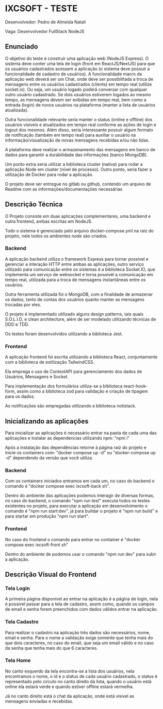 # IXCSOFT - TESTE

Desenvolvedor: Pedro de Almeida Natali

Vaga: Desenvolvedor FullStack NodeJS

## Enunciado

O objetivo do teste é construir uma aplicação web (NodeJS Express). O
sistema deve conter uma tela de login (front em ReactJS/NextJS) para que
os usuários cadastrados acessem a aplicação (o sistema deve possuir a
funcionalidade de cadastro de usuários). A funcionalidade macro da
aplicação web deverá ser um Chat, onde deve ser possibilitada a troca de
mensagens entre os usuários cadastrados (clients) em tempo real (utilize
socket.io). Ou seja, um usuário logado poderá conversar com qualquer
outro usuário cadastrado. Se dois usuários estiverem logados ao mesmo
tempo, as mensagens devem ser exibidas em tempo real, bem como a
entrada (login) de novos usuários na plataforma (manter a lista de usuários
atualizada).

Outra funcionalidade relevante seria manter o status (online e offline) dos
usuários visíveis e atualizados em tempo real conforme as ações de login
e logout dos mesmos. Além disso, seria interessante possuir algum
formato de notificação (também em tempo real) para auxiliar o usuário na
informação/visualização de novas mensagens recebidas e/ou não lidas.

A plataforma deve realizar o armazenamento das mensagens em banco de
dados para garantir a durabilidade das informações (banco MongoDB).

Um ponto extra seria utilizar a biblioteca cluster (nativa) para rodar a
aplicação Node em cluster (nível de processo). Outro ponto, seria fazer a
utilização de Docker para rodar a aplicação.

O projeto deve ser entregue no gitlab ou github, contendo um arquivo de
Readme com as informações/documentações necessárias

## Descrição Técnica 

O Projeto consiste em duas aplicações complementares, uma backend e outra frontend, ambas escritas em NodeJS.

Todo o sistema é gerenciado pelo arquivo docker-compose.yml na raiz do projeto, nele todos os ambientes node são criados.

### Backend

A aplicação backend utiliza o framework Express para tornar possível e gerenciar a interação HTTP entre ambas as aplicações, 
outro serviço utilizado para comunicação entre os sistemas é a biblioteca Socket.IO, que implementa um serviço de websocket e torna possível a comunicação em tempo real, 
utilizada para a troca de mensagens instantâneas entre os usuários.

Outra ferramenta utilizada foi o MongoDB, com a finalidade de armazenar os dados, tanto de contas dos usuários quanto manter as mensagens trocadas por eles.

O projeto é implementado utilizado alguns design patterns, tais quais S.O.L.I.D, e clean architecture, além de ser modelado utilizando técnicas de DDD e TDD.

Os testes foram desenvolvidos utilizando a biblioteca Jest.

### Frontend

A aplicação frontend foi escrita utilizando a biblioteca React, conjuntamente com a biblioteca de estilização TailwindCSS.

Ela emprega o uso de ContextAPI para gerenciamento dos dados de Usuários, Mensagens e Socket.

Para implementação dos formulários utiliza-se a biblioteca react-hook-form, assim como a biblioteca zod para validação e criação de tipagem para os dados.

As notificações são empregadas utilizando a biblioteca notistack.


## Inicializando as aplicações

Para inicializar as aplicações é necessário entrar na pasta de cada uma das aplicações e instalar as dependencias utilizando npm: "npm i"

Após a instalação das dependências retorne à página raiz do projeto e inicie os containers com: "docker compose up -d" ou "docker-compose up -d" dependendo da versão que você utiliza.

### Backend

Com os containers iniciados entramos em cada um, no caso do backend o comando é "docker compose exec ixcsoft-back sh".

Dentro do ambiente das aplicações podemos interagir de diversas formas, no caso do backend, o comando "npm run test" executa todos os testes existentes no projeto, para executar a aplicação em desenvolvimento o comando é "npm run start:dev", já para buildar o projeto é "npm run build" e para startar em produção "npm run start".

### Frontend

No caso do frontend o comando para entrar no container é "docker compose exec ixcsoft-front sh"

Dentro do ambiente de podemos usar o comando "npm run dev" para subir a aplicação.


## Descrição Visual do Frontend

### Tela Login

A primeira página disponível ao entrar na aplicação é a página de login, nela é possível passar para a tela de cadastro, assim como, quando os campos de email e senha forem preenchidos com dados válidos entrar na aplicação.

### Tela Cadastro

Para realizar o cadastro na aplicação três dados são necessários, nome, email e senha. Para o nome a validação exige somente que tenha mais do que dois caracteres, no caso do email, que seja um email válido e no caso da senha que tenha mais do que 6 caracteres.

### Tela Home

No canto esquerdo da tela encontra-se a lista dos usuários, nela encontramos o nome, o id e o status de cada usuário cadastrado, o status é representado pelo circulo no canto direito da lista, quando o usuário está online ela estará verde e quando estiver offline estará vermelha.

Já no canto direito está o chat da aplicação, onde está visivel as mensagens enviadas e recebidas.